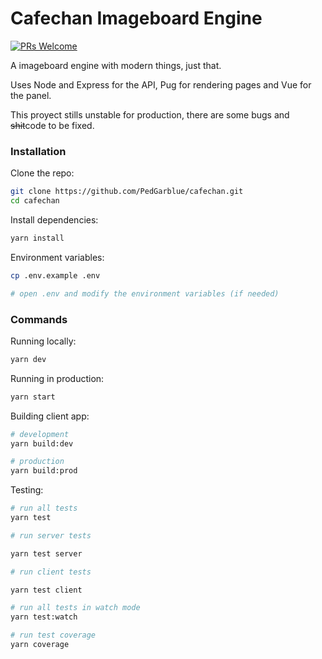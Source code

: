# Cafechan Imageboard Engine

[![PRs Welcome](https://img.shields.io/badge/PRs-welcome-brightgreen.svg?style=flat-square)](http://makeapullrequest.com)

A imageboard engine with modern things, just that.

Uses Node and Express for the API, Pug for rendering pages and Vue for the panel.

This proyect stills unstable for production, there are some bugs and ~~shit~~code to be fixed.

### Installation

Clone the repo:

```bash
git clone https://github.com/PedGarblue/cafechan.git
cd cafechan
```

Install dependencies:

```bash
yarn install
```

Environment variables:

```bash
cp .env.example .env

# open .env and modify the environment variables (if needed)
```

### Commands

Running locally:

```bash
yarn dev
```

Running in production:

```bash
yarn start
```

Building client app:

```bash
# development
yarn build:dev

# production
yarn build:prod
```

Testing:

```bash
# run all tests
yarn test

# run server tests

yarn test server

# run client tests

yarn test client

# run all tests in watch mode
yarn test:watch

# run test coverage
yarn coverage
```
